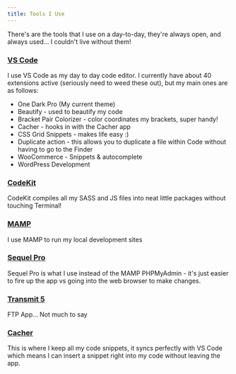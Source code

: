 ```yaml
---
title: Tools I Use
---
```

There's are the tools that I use on a day-to-day, they're always open, and always used... I couldn't live without them!


### [VS Code](https://code.visualstudio.com)
I use VS Code as my day to day code editor. I currently have about 40 extensions active (seriously need to weed these out), but my main ones are as follows:

- One Dark Pro (My current theme)
- Beautify - used to beautify my code
- Bracket Pair Colorizer - color coordinates my brackets, super handy!
- Cacher - hooks in with the Cacher app
- CSS Grid Snippets - makes life easy :)
- Duplicate action - this allows you to duplicate a file within Code without having to go to the Finder
- WooCommerce - Snippets & autocomplete
- WordPress Development

### [CodeKit](https://codekitapp.com)
CodeKit compiles all my SASS and JS files into neat little packages without touching Terminal!

### [MAMP](https://www.mamp.info/en/)
I use MAMP to run my local development sites

### [Sequel Pro](https://www.sequelpro.com)
Sequel Pro is what I use instead of the MAMP PHPMyAdmin - it's just easier to fire up the app vs going into the web browser to make changes.

### [Transmit 5](https://www.panic.com/transmit/)
FTP App... Not much to say

### [Cacher](https://cacher.io)
This is where I keep all my code snippets, it syncs perfectly with VS Code which means I can insert a snippet right into my code without leaving the app.
